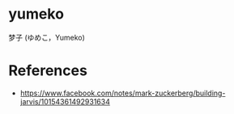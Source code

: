 # yumeko
梦子 (ゆめこ，Yumeko)

# References
- https://www.facebook.com/notes/mark-zuckerberg/building-jarvis/10154361492931634
